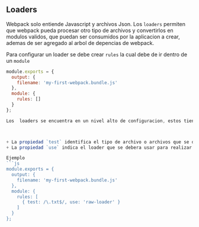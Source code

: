 ## Loaders

Webpack solo entiende Javascript y archivos Json. Los `loaders` permiten que webpack pueda procesar otro tipo
de archivos y convertirlos en modulos validos, que puedan ser consumidos por la aplicacion a crear, ademas de ser agregado al arbol de
depencias de webpack.

Para configurar un loader se debe crear  `rules` la cual debe de ir dentro de un `module`
```js
module.exports = {
  output: {
    filename: 'my-first-webpack.bundle.js'
  },
  module: {
    rules: []
  }
};

Los  loaders se encuentra en un nivel alto de configuracion, estos tiene dos propiedades "test" y "use".



+ La propiedad `test` identifica el tipo de archivo o archivos que se deberan transformar.
+ La propiedad `use` indica el loader que se debera usar para realizar la transformacion.

Ejemplo
```js
module.exports = {
  output: {
    filename: 'my-first-webpack.bundle.js'
  },
  module: {
    rules: [
      { test: /\.txt$/, use: 'raw-loader' }
    ]
  }
};
```